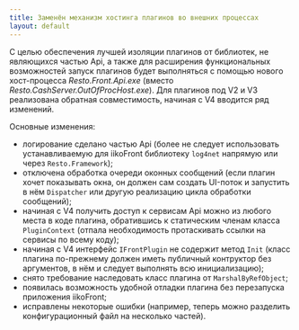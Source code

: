 ```yaml
---
title: Заменён механизм хостинга плагинов во внешних процессах
layout: default
---
```

С целью обеспечения лучшей изоляции плагинов от библиотек, не являющихся частью Api, а также для расширения функциональных возможностей запуск плагинов будет выполняться с помощью нового хост-процесса *Resto.Front.Api.exe* (вместо *Resto.CashServer.OutOfProcHost.exe*). Для плагинов под V2 и V3 реализована обратная совместимость, начиная с V4 вводится ряд изменений.

Основные изменения:

- логирование сделано частью Api (более не следует использовать устанавливаемую для iikoFront библиотеку `log4net` напрямую или через `Resto.Framework`); 
- отключена обработка очереди оконных сообщений (если плагин хочет показывать окна, он должен сам создать UI-поток и запустить в нём `Dispatcher` или другую реализацию цикла обработки сообщений);
- начиная с V4 получить доступ к сервисам Api можно из любого места в коде плагина, обратившись к статическим членам класса `PluginContext` (отпала необходимость протаскивать ссылки на сервисы по всему коду); 
- начиная с V4 интерфейс `IFrontPlugin` не содержит метод `Init` (класс плагина по-прежнему должен иметь публичный контруктор без аргументов, в нём и следует выполнять всю инициализацию);
- снято требование наследовать класс плагина от `MarshalByRefObject`;
- появилась возможность удобной отладки плагина без перезапуска приложения iikoFront;
- исправлены некоторые ошибки (например, теперь можно разделить конфигурационный файл на несколько частей).
